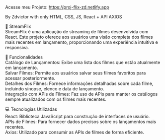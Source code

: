 Acesse meu Projeto: https://proj-flix-zd.netlify.app

By Zdvictor with only HTML, CSS, JS, React + API AXIOS


🚀 StreamFlix<br />
StreamFlix é uma aplicação de streaming de filmes desenvolvida com React. Este projeto oferece aos usuários uma visão completa dos filmes mais recentes em lançamento, proporcionando uma experiência intuitiva e responsiva.<br />

🎯 Funcionalidades<br />
Catálogo de Lançamentos: Exibe uma lista dos filmes que estão atualmente em lançamento.<br />
Salvar Filmes: Permite aos usuários salvar seus filmes favoritos para acessar posteriormente.<br />
Detalhes dos Filmes: Fornece informações detalhadas sobre cada filme, incluindo sinopse, elenco e data de lançamento.<br />
Integração com APIs de Filmes: Faz uso de APIs para manter os catálogos sempre atualizados com os filmes mais recentes.<br />

💻 Tecnologias Utilizadas<br />
React: Biblioteca JavaScript para construção de interfaces de usuário.<br />
APIs de Filmes: Para fornecer dados precisos sobre os lançamentos mais recentes.<br />
Axios: Utilizado para consumir as APIs de filmes de forma eficiente.<br />

